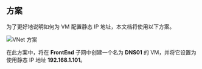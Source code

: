 ## <a name="scenario"></a>方案
为了更好地说明如何为 VM 配置静态 IP 地址，本文档将使用以下方案。

![VNet 方案](./media/virtual-networks-static-ip-scenario-include/static-ip-scenario.png)

在此方案中，将在 **FrontEnd** 子网中创建一个名为 **DNS01** 的 VM，并将它设置为使用静态 IP 地址 **192.168.1.101**。